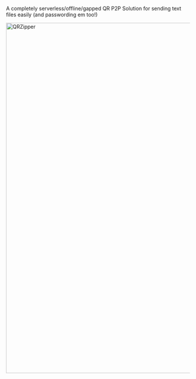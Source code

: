 A completely serverless/offline/gapped QR P2P Solution for sending text files easily (and passwording em too!)

<img width="960" alt="QRZipper" src="https://github.com/user-attachments/assets/332261dd-067f-47cd-bfe4-36349c825fc9" />
